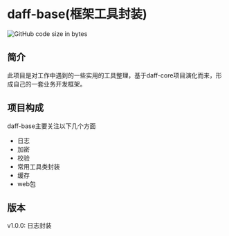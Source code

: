 # daff-base(框架工具封装)
![GitHub code size in bytes](https://img.shields.io/github/languages/code-size/daffupman/mybatis-generator-helper)

## 简介

此项目是对工作中遇到的一些实用的工具整理，基于daff-core项目演化而来，形成自己的一套业务开发框架。

## 项目构成

daff-base主要关注以下几个方面

- 日志
- 加密
- 校验
- 常用工具类封装
- 缓存
- web包

##  版本

v1.0.0: 日志封装